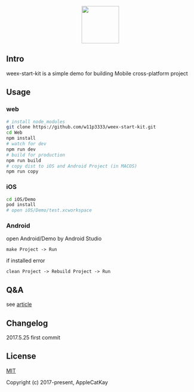 
<p align="center"><img width="100"src="https://market.dotwe.org/assets/images/logo.png"></a></p>

## Intro

weex-start-kit is a simple demo for building Mobile cross-platform project

## Usage

### web

```bash
# install node_modules
git clone https://github.com/w11p3333/weex-start-kit.git
cd Web
npm install
# watch for dev
npm run dev
# build for production
npm run build
# copy dist to iOS and Android Project (in MACOS)
npm run copy
```

### iOS

```bash
cd iOS/Demo
pod install
# open iOS/Demo/test.xcworkspace
```

### Android

open Android/Demo by Android Studio  

```
make Project -> Run
```

if installed error

```
clean Project -> Rebuild Project -> Run
```

## Q&A

see [article](http://www.jianshu.com/p/497f1a9ff33f)

## Changelog

2017.5.25 first commit

## License

[MIT](http://opensource.org/licenses/MIT)

Copyright (c) 2017-present, AppleCatKay



